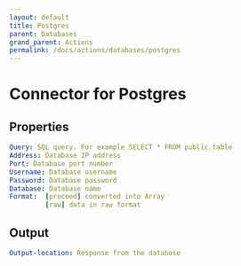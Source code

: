 ```yaml
---
layout: default
title: Postgres
parent: Databases
grand_parent: Actions
permalink: /docs/actions/databases/postgres
---
```

# Connector for Postgres

## Properties
```yaml
Query: SQL query. For example SELECT * FROM public.table
Address: Database IP address
Port: Database port number
Username: Database username
Password: Database password
Database: Database name
Format:  [proceed] converted into Array
         [raw] data in raw format
```

## Output
```yaml
Output-location: Response from the database
```

